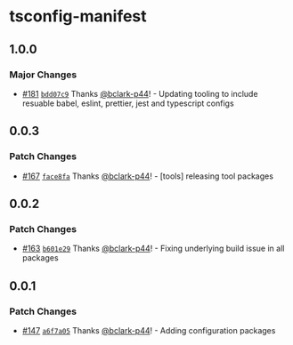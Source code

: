 # tsconfig-manifest

## 1.0.0

### Major Changes

- [#181](https://github.com/project44/manifest/pull/181)
  [`bdd07c9`](https://github.com/project44/manifest/commit/bdd07c9e66463f17f08a3edb92ad0f6155711b79)
  Thanks [@bclark-p44](https://github.com/bclark-p44)! - Updating tooling to include resuable babel,
  eslint, prettier, jest and typescript configs

## 0.0.3

### Patch Changes

- [#167](https://github.com/project44/manifest/pull/167)
  [`face8fa`](https://github.com/project44/manifest/commit/face8fa23ce18620d7d0b8f85fcfa3bc0b2fc191)
  Thanks [@bclark-p44](https://github.com/bclark-p44)! - [tools] releasing tool packages

## 0.0.2

### Patch Changes

- [#163](https://github.com/project44/manifest/pull/163)
  [`b601e29`](https://github.com/project44/manifest/commit/b601e29af8cc9cc3f404358a231dfc16851761b7)
  Thanks [@bclark-p44](https://github.com/bclark-p44)! - Fixing underlying build issue in all
  packages

## 0.0.1

### Patch Changes

- [#147](https://github.com/project44/manifest/pull/147)
  [`a6f7a05`](https://github.com/project44/manifest/commit/a6f7a051332e3cbd3e922524a17cb10247675f91)
  Thanks [@bclark-p44](https://github.com/bclark-p44)! - Adding configuration packages
